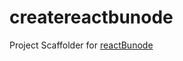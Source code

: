 # createreactbunode

Project Scaffolder for [reactBunode](https://github.com/Kumneger0/reactBunode)
